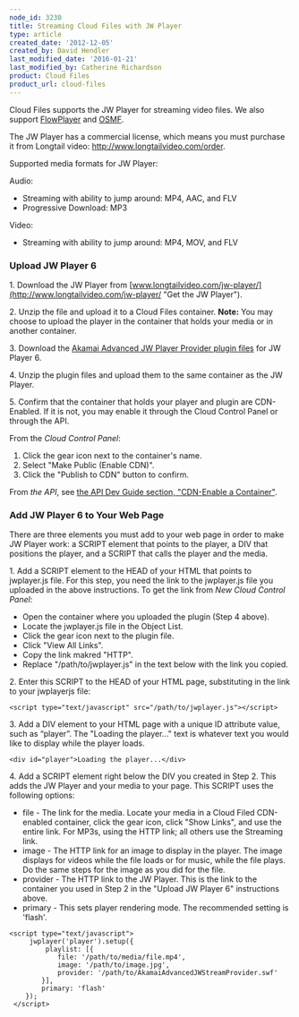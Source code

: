 ```yaml
---
node_id: 3230
title: Streaming Cloud Files with JW Player
type: article
created_date: '2012-12-05'
created_by: David Hendler
last_modified_date: '2016-01-21'
last_modified_by: Catherine Richardson
product: Cloud Files
product_url: cloud-files
---
```


Cloud Files supports the JW Player for streaming video files. We also
support
[FlowPlayer](/how-to/cloud-files-streaming-with-flowplayer-plugins)
and
[OSMF](/how-to/cloud-files-streaming-with-osmf-plugins).

The JW Player has a commercial license, which means you must purchase it
from Longtail video: <http://www.longtailvideo.com/order>.

Supported media formats for JW Player:

Audio:

-   Streaming with ability to jump around: MP4, AAC, and FLV
-   Progressive Download: MP3

Video:

-   Streaming with ability to jump around: MP4, MOV, and FLV



### Upload JW Player 6

1\. Download the JW Player from
[www.longtailvideo.com/jw-player/](http://www.longtailvideo.com/jw-player/ "Get the JW Player").

2\. Unzip the file and upload it to a Cloud Files container.
**Note:** You may choose to upload the player in the container that
holds your media or in another container.

3\. Download the [Akamai Advanced JW Player Provider plugin
files](http://mediapm.edgesuite.net/jw/) for JW Player 6.

4\. Unzip the plugin files and upload them to the same container as the
JW Player.

5\. Confirm that the container that holds your player and plugin are
CDN-Enabled. If it is not, you may enable it through the Cloud Control
Panel or through the API.

From the *Cloud Control Panel*:

1.  Click the gear icon next to the container's name.
2.  Select "Make Public (Enable CDN)".
3.  Click the "Publish to CDN" button to confirm.

From *the API*, see [the API Dev Guide section, "CDN-Enable a
Container"](http://docs.rackspace.com/files/api/v1/cf-devguide/content/PUT_enableDisableCDNcontainer_v1__account___container__CDN_Container_Services-d1e2632.html).



### Add JW Player 6 to Your Web Page

There are three elements you must add to your web page in order to make
JW Player work: a SCRIPT element that points to the player, a DIV that
positions the player, and a SCRIPT that calls the player and the media.

1\. Add a SCRIPT element to the HEAD of your HTML that points to
jwplayer.js file.
For this step, you need the link to the jwplayer.js file you uploaded in
the above instructions. To get the link from *New Cloud Control Panel*:

-   Open the container where you uploaded the plugin (Step 4 above).
-   Locate the jwplayer.js file in the Object List.
-   Click the gear icon next to the plugin file.
-   Click "View All Links".
-   Copy the link makred "HTTP".
-   Replace "/path/to/jwplayer.js" in the text below with the link
    you copied.

2\. Enter this SCRIPT to the HEAD of your HTML page, substituting in the
link to your jwplayerjs file:

``` {.MsoNormal}
<script type="text/javascript" src="/path/to/jwplayer.js"></script>
```

3\. Add a DIV element to your HTML page with a unique ID attribute value,
such as &ldquo;player&rdquo;. The "Loading the player..." text is whatever text you
would like to display while the player loads.

    <div id="player">Loading the player...</div>

4\. Add a SCRIPT element right below the DIV you created in Step 2. This
adds the JW Player and your media to your page.
This SCRIPT uses the following options:

-   file - The link for the media. Locate your media in a Cloud Filed
    CDN-enabled container, click the gear icon, click "Show Links", and
    use the entire link. For MP3s, using the HTTP link; all others use
    the Streaming link.
-   image - The HTTP link for an image to display in the player. The
    image displays for videos while the file loads or for music, while
    the file plays. Do the same steps for the image as you did for
    the file.
-   provider - The HTTP link to the JW Player. This is the link to the
    container you used in Step 2 in the "Upload JW Player 6"
    instructions above.
-   primary - This sets player rendering mode. The recommended setting
    is 'flash'.

<!-- -->

    <script type="text/javascript">
         jwplayer('player').setup({
             playlist: [{
                file: '/path/to/media/file.mp4',
                image: '/path/to/image.jpg',
                provider: '/path/to/AkamaiAdvancedJWStreamProvider.swf'
            }],
            primary: 'flash'
        });
     </script>



